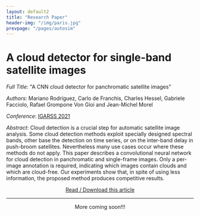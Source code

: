 ```yaml
---
layout: default2
title: "Research Paper"
header-img: "/img/paris.jpg"
prevpage: "/pages/autosim"
---
```


A cloud detector for single-band satellite images 
===================

*Full Title*: "A CNN cloud detector for panchromatic satellite images"

*Authors*: Mariano Rodríguez, Carlo de Franchis,  Charles Hessel, Gabriele Facciolo, Rafael Grompone Von Gioi and Jean-Michel Morel

*Conference*: [IGARSS 2021](https://igarss2021.com/)

*Abstract*:
Cloud detection is a crucial step for automatic satellite image analysis.  Some cloud detection methods exploit specially designed spectral bands, other base the detection on time series, or on the inter-band delay in push-broom satellites. Nevertheless many use cases occur where these methods do not apply.  This paper describes a convolutional neural network for cloud detection in panchromatic and single-frame images.  Only a per-image annotation is required, indicating which images contain clouds and which are cloud-free.  Our experiments show that, in spite of using less information, the proposed method produces competitive results.


<center><a href="https://hal.archives-ouvertes.fr/hal-03126940/document">Read / Download this article</a> </center>

<!-- <center><a href="https://hal.archives-ouvertes.fr/hal-02494121/document">See this article</a> <small>(on HAL)</small> </center>

<center><a href="https://github.com/rdguez-mariano/autosim"> Source code</a> <small>(on Github)</small></center>

<center><a href="http://ipolcore.ipol.im/demo/clientApp/demo.html?id=555555001111">Test it online</a> <small>(on IPOL)</small></center>
 -->
 
---

<center>More coming soon!!!</center>
